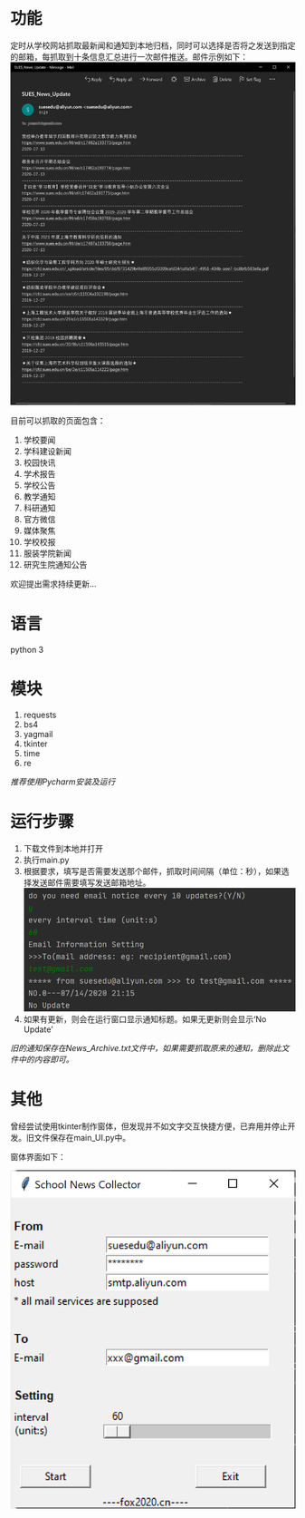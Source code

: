# 功能
定时从学校网站抓取最新闻和通知到本地归档，同时可以选择是否将之发送到指定的邮箱，每抓取到十条信息汇总进行一次邮件推送。邮件示例如下：
!['mail'](img/mail.png)

目前可以抓取的页面包含：

1. 学校要闻
2. 学科建设新闻
3. 校园快讯
4. 学术报告
5. 学校公告
6. 教学通知
7. 科研通知
8. 官方微信
9. 媒体聚焦
10. 学校校报
11. 服装学院新闻
12. 研究生院通知公告

欢迎提出需求持续更新...

# 语言
python 3

# 模块
1. requests
2. bs4
3. yagmail
4. tkinter
5. time
6. re

*推荐使用Pycharm安装及运行*

# 运行步骤
1. 下载文件到本地并打开
2. 执行main.py
3. 根据要求，填写是否需要发送那个邮件，抓取时间间隔（单位：秒），如果选择发送邮件需要填写发送邮箱地址。
!['run'](img/run.png)
4. 如果有更新，则会在运行窗口显示通知标题。如果无更新则会显示‘No Update’

*旧的通知保存在News_Archive.txt文件中，如果需要抓取原来的通知，删除此文件中的内容即可。*


# 其他
曾经尝试使用tkinter制作窗体，但发现并不如文字交互快捷方便，已弃用并停止开发。旧文件保存在main_UI.py中。

窗体界面如下：

!['ui'](img/ui_demo.png)